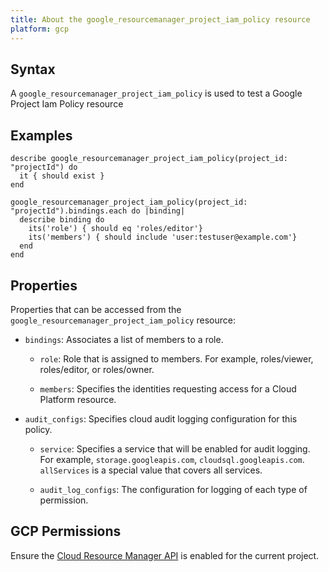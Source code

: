 ```yaml
---
title: About the google_resourcemanager_project_iam_policy resource
platform: gcp
---
```


## Syntax
A `google_resourcemanager_project_iam_policy` is used to test a Google Project Iam Policy resource

## Examples
```
describe google_resourcemanager_project_iam_policy(project_id: "projectId") do
  it { should exist }
end

google_resourcemanager_project_iam_policy(project_id: "projectId").bindings.each do |binding|
  describe binding do
    its('role') { should eq 'roles/editor'}
    its('members') { should include 'user:testuser@example.com'}
  end
end
```

## Properties
Properties that can be accessed from the `google_resourcemanager_project_iam_policy` resource:

  * `bindings`: Associates a list of members to a role.

    * `role`: Role that is assigned to members. For example, roles/viewer, roles/editor, or roles/owner.

    * `members`: Specifies the identities requesting access for a Cloud Platform resource.

  * `audit_configs`: Specifies cloud audit logging configuration for this policy.

    * `service`: Specifies a service that will be enabled for audit logging. For example, `storage.googleapis.com`, `cloudsql.googleapis.com`. `allServices`  is a special value that covers all services.

    * `audit_log_configs`: The configuration for logging of each type of permission.



## GCP Permissions

Ensure the [Cloud Resource Manager API](https://console.cloud.google.com/apis/library/cloudresourcemanager.googleapis.com/) is enabled for the current project.
